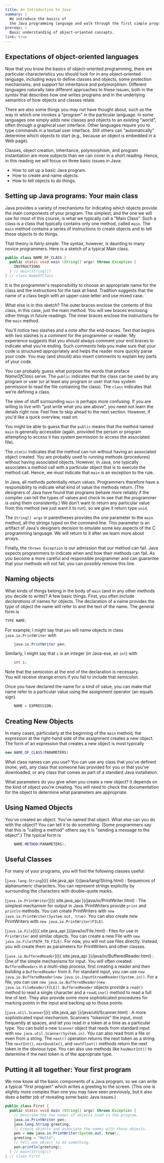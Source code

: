 ```yaml
---
title: An Introduction to Java
summary: |
  We introduce the basics of
  the Java programming language and walk through the first simple program.
prereqs: |
  Basic understanding of object-oriented concepts.
link: true
---
```

Expectations of object-oriented languages
-----------------------------------------

Now that you know the basics of object-oriented programming, there are
particular characteristics you should look for in any object-oriented
language, including ways to define classes and objects, some protection
mechanisms, and support for inheritance and polymorphism.  Different
languages naturally take different approaches to these issues, both in
the *syntax* that describes how one writes programs
and in the underlying semantics of how objects and classes relate.

There are also some things you may not have thought about, such as the
way in which one invokes a "program" in the particular
language.  In some languages one simply adds new classes and objects
to an existing "world", often through a graphical
user interface.  Other languages require you to type commands in a
textual user interface.  Still others can "automatically"
determine which objects to start (e.g., because an object is embedded
in a Web page).

Classes, object creation, inheritance, polymorphism, and program instantiation
are more subjects than we can cover in a short reading.  Hence, in this
reading we will focus on three basic issues in Java: 

* How to set up a basic Java program.
* How to create and name objects.
* How to tell objects to do things.

Setting up Java programs: Your main class
-----------------------------------------

Java provides a variety of mechanisms for indicating which objects
provide the main components of your program.  The simplest, and
the one we will use for most of this course, is what we typically
call a "Main Class".  Such a class is a class that
typically contains only one method, called `main`.
The `main` method contains a series of instructions to
create objects and to tell those objects to do things.

That theory is fairly simple.  The syntax, however, is daunting to many
novice programmers.  Here is a sketch of a typical Main class.

```java
public class NAME_OF_CLASS {
  public static void main (String[] args) throws Exception {
    INSTRUCTIONS
  } // main(String[])
} // class NameOfClass
```

It is the programmer's responsibility to choose an appropriate name for 
the class and the instructions for the task at hand.  Tradition suggests
that the name of a class begin with an upper-case letter and use mixed
case.

What else is in this sketch?  The outer braces enclose the contents
of this class, in this case, just the main method.  You will see braces
enclosing other things in future readings.  The inner braces enclose the
instructions for the `main` method.  

You'll notice two slashes and a note after the end-braces.  Text
that begins with two slashes is a *comment* for the programmer or
reader.  My experience suggests that you should always comment your
end braces to indicate what you're ending.  Such comments help you
make sure that your code is structured appropriately and helps the
reader more quickly parse your code.  You may (and should) also
insert comments to explain key parts of your code.

You can probably guess what purpose the words that preface *NameOfClass*
serve.  The `public` indicates that the class can be used by any
program or user (or at least any program or user that has system
permission to read the file containing the class).  The `class`
indicates that we're defining a class.

The slew of stuff surrounding `main` is perhaps more confusing.  If
you are willing to live with "just write what you see above", you
need not learn the details right now.  Feel free to skip ahead to
the next section.  However, if you'd like a quick overview, read
on.

You might be able to guess that the `public` means that the method
named `main` is generally accessible (again, provided the person
or program attempting to access it has system permission to access
the associated file).

The `static` indicates that the method can run without having
an associated object created.  You are probably used to running methods
(procedures) without having associated objects.  However, in Java, one
typically associates a method call with a particular object that is to
execute the method call.  Hence, we must indicate that `main`
is an exception to the rule.

In Java, all methods potentially return values.  Programmers therefore
have a responsibility to indicate what kind of value the methods return.
(The designers of Java have found that programs behave more reliably
if the compiler can tell the types of values and check to see that
the programmer is using them consistently.)  We don't want to return
any particular value from this method (we just want it to run), so we
give it return type `void`.

The `String[] args` in parentheses provides the one parameter to
the `main` method, all the strings typed on the command line.  This
parameter is an artifact of Java's designers decision to emulate
some key aspects of the C programming language.  We will return to
it after we learn more about arrays.

Finally, the `throws Exception` is our admission that our
method can fail.  Java expects programmers to indicate when and how
their methods can fail.  As you become a more careful and responsible
programmer and can guarantee that your methods will not fail, you can
possibly remove this line.

Naming objects
--------------

What kinds of things belong in the body of `main` (and in any
other methods you decide to write)?  A few basic things.  First, you
often include *declarations* of names for objects.
The declaration of a name provides the type of object the name will
refer to and the text of the name.  The general form is

```java
TYPE NAME;
```

For example, I might say that `pen` will name objects in
class `java.io.PrintWriter` with

```java
    java.io.PrintWriter pen;
```

Similarly, I might say that `i` is an integer (in Java-ese, 
an `int`) with

```java
    int i;
```

Note that the semicolon at the end of the declaration is necessary.  
You will receive strange errors if you fail to include that semicolon.

Once you have declared the name for a kind of value, you can make that
name refer to a particular value using the assignment operator (an
equals sign).

```java
    NAME = EXPRESSION;
```

Creating New Objects
--------------------

In many cases, particularly at the beginning of the `main` 
method, the expression at the right-hand side of the assignment 
creates a new object.  The form of an expression that creates a new
object is most typically

```java
new NAME_OF_CLASS(PARAMETERS)
```

What class names can you use?  You can use any class that you've defined
(none, yet), any class that someone has provided for you or that you've
downloaded, or any class that comes as part of a standard Java installation.

What parameters do you give when you create a new object?  It depends
on the kind of object you're creating.  You will need to check
the documentation for the object to determine what parameters are
appropriate.

Using Named Objects
-------------------

You've created an object.  You've named that object.  What else can
you do with the object?  You can tell it to do something.  (Some
programmers say that this is "calling a method" others say it is
"sending a message to the object".)  The typical form is

```java
    NAME.METHOD(PARAMETERS);
```

Useful Classes
--------------

For many of your programs, you will find the following classes useful:

[`java.lang.String`]({{ site.java_api }}/java/lang/String.html)
  : Sequences of alphanumeric characters.  You can represent strings
    explicitly by surrounding the characters with double-quote marks.

[`java.io.PrintWriter`]({{ site.java_api }}/java/io/PrintWriter.html)
  : The simplest mechanism for output in Java.  PrintWriters provide
    `print` and `println` methods.  You can create PrintWriters
    with `new java.io.PrintWriter(System.out, true)`.  You can also
    create new PrintWriters with `new java.io.PrintWriter(FILE)`.

[`java.io.File`]({{ site.java_api }}/java/io/File.html)
  : Files for use in `PrintWriter` and similar objects.  You can
    create a new File with `new java.io.File(PATH_TO_FILE)`.  For
    now, you will not use files directly.  Instead, you will create
    them as parameters for PrintWriters and other classes.

[`java.io.BufferedReader`]({{ site.java_api }}/java/io/BufferedReader.html)
  : One of the simple mechanisms for input.  You will often created
    `BufferedReaders` in a multi-step process, first creating a
    reader and then building a `BufferedReader` from it.  For
    standard input, you can use `new java.io.BufferedReader(new
    java.io.InputStreamReader(System.in))`.  For a file, you can
    use `new java.io.BufferedReader(new  java.io.FileReader(FILE))`.
    `BufferedReader` objects provide a `read()` method to read a
    single character and a `readLine()` method to read a full line
    of text.  They also provide some more sophisticated procedures
    for marking points in the input and backing up to those points.

[`java.util.Scanner`]({{ site.java_api }}/java/util/Scanner.html)
  : A more sophisticated input mechanism.  Scanners "tokenize" the
    input, most frequently at spaces, and let you read in a token
    at a time as a particular type.  You can build a new `Scanner`
    object that reads from standard input with 
    `new java.util.Scanner(System.in)`.  You can also read from
    a file or even from a string.  The `next()` operation returns
    the next token as a string.  The `nextInt()`, `nextDouble()`,
    and `nextFloat()` methods return the next token in the
    obvious type.  You can also use methods like `hasNextInt()`
    to determine if the next token is of the appropriate type.


Putting it all together: Your first program
-------------------------------------------

We now know all the basic components of a Java program, so we can
write a typical "first program" which writes a greeting
to the screen.  (This one is slightly more complex than one you may
have seen previously, but it also does a better job of revealing
some basic Java issues.)

```java
public class First {
  public static void main (String[] args) throws Exception {
    // Describe the two names of objects used in the program.
    java.io.PrintWriter pen;
    java.lang.String greeting;
    // Create objects and associate the names with those objects.
    pen = new java.io.PrintWriter(System.out, true);
    greeting = "Hello";
    // Tell one object to do something.
    pen.println(greeting);
  } // main(String[])
} // class First
```

